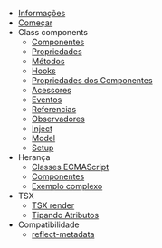 - [Informações](/pt-br/readme.md)
- [Começar](/pt-br/quick-start/quick-start.md)
- Class components
    - [Componentes](/pt-br/class-component/component/component.md)
    - [Propriedades](/pt-br/class-component/property/property.md)
    - [Métodos](/pt-br/class-component/method/method.md)
    - [Hooks](/pt-br/class-component/hooks/hooks.md)
    - [Propriedades dos Componentes](/pt-br/class-component/component-property/component-property.md)
    - [Acessores](/pt-br/class-component/accessor/accessor.md)
    - [Eventos](/pt-br/class-component/event/event.md)
    - [Referencias](/pt-br/class-component/reference/reference.md)
    - [Observadores](/pt-br/class-component/watcher/watcher.md)
    - [Inject](/pt-br/class-component/injection/injection.md)
    - [Model](/pt-br/class-component/model/model.md)
    - [Setup](/pt-br/class-component/setup/setup.md)
- Herança
    - [Classes ECMAScript](/pt-br/inheritance/es-class/es-class.md)
    - [Componentes](/pt-br/inheritance/component/component.md)
    - [Exemplo complexo](/pt-br/inheritance/complex-example/complex-example.md)
- TSX
    - [TSX render](/pt-br/tsx/tsx-render/tsx-render.md)
    - [Tipando Atributos](/pt-br/tsx/attribute-types/attribute-types.md)
- Compatibilidade
    - [reflect-metadata](/pt-br/compatibility/reflect-metadata/reflect-metadata.md)